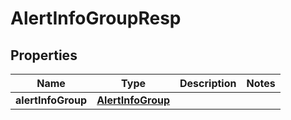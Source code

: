 # AlertInfoGroupResp

## Properties
Name | Type | Description | Notes
------------ | ------------- | ------------- | -------------
**alertInfoGroup** | [**AlertInfoGroup**](AlertInfoGroup.md) |  | 
